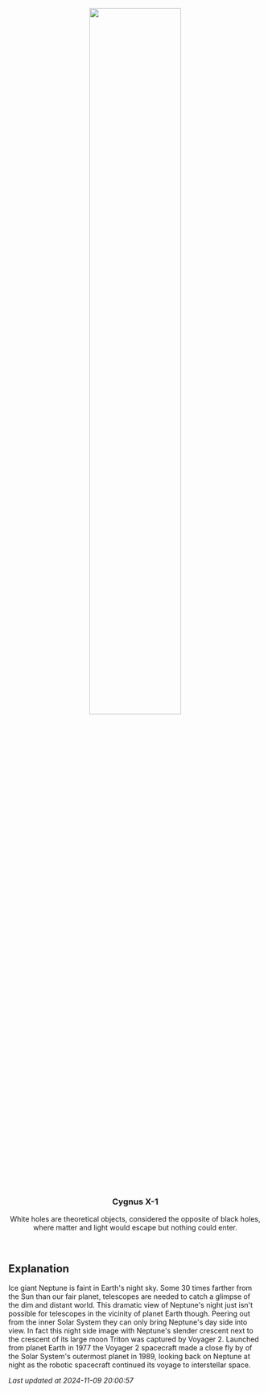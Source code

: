 <p align='center'>
    <img src='https://apod.nasa.gov/apod/image/2411/neptunetriton_voyager_960.jpg' width='60%' />
    <h3 align="center">Cygnus X-1</h3>
    <p align="center">White holes are theoretical objects, considered the opposite of black holes, where matter and light would escape but nothing could enter.</p>
</p>
<br/>

Explanation
--
Ice giant Neptune is faint in Earth's night sky. Some 30 times farther from the Sun than our fair planet, telescopes are needed to catch a glimpse of the dim and distant world. This dramatic view of Neptune's night just isn't possible for telescopes in the vicinity of planet Earth though. Peering out from the inner Solar System they can only bring Neptune's day side into view.  In fact this night side image with Neptune's slender crescent next to the crescent of its large moon Triton was captured by Voyager 2. Launched from planet Earth in 1977 the Voyager 2 spacecraft made a close fly by of the Solar System's outermost planet in 1989, looking back on Neptune at night as the robotic spacecraft continued its voyage to interstellar space.


*Last updated at 2024-11-09 20:00:57*
